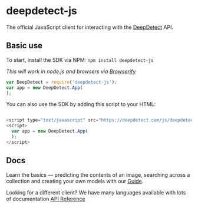 # deepdetect-js

The official JavaScript client for interacting with the [DeepDetect](http://deepdetect.com) API.

## Basic use

To start, install the SDK via NPM: ```npm install deepdetect-js```


*This will work in node.js and browsers via [Browserify](http://browserify.org/)*

```js
var DeepDetect = require('deepdetect-js');
var app = new DeepDetect.App(
);

```

You can also use the SDK by adding this script to your HTML:

```js

<script type="text/javascript" src="https://deepdetect.com/js/deepdetect.js"></script>
<script>
  var app = new DeepDetect.App(
  );
</script>
```

## Docs

Learn the basics — predicting the contents of an image, searching across a collection and creating your own models with our [Guide](https://deepdetect.com/tutorials/imagenet-classifier/).

Looking for a different client? We have many languages available with lots of documentation [API Reference](https://deepdetect.com/api/)
